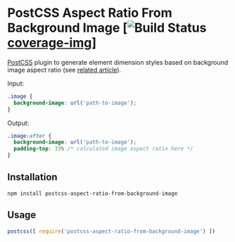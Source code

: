 # PostCSS Aspect Ratio From Background Image [![Build Status][ci-img][coverage-img]]

[PostCSS] plugin to generate element dimension styles based on background image aspect ratio (see [related article](https://css-tricks.com/snippets/sass/maintain-aspect-ratio-mixin)).

Input:

```css
.image {
  background-image: url('path-to-image');
}
```

Output:

```css
.image:after {
  background-image: url('path-to-image');
  padding-top: 33% /* calculated image aspect ratio here */
}
```

## Installation

```
npm install postcss-aspect-ratio-from-background-image
```

## Usage

```js
postcss([ require('postcss-aspect-ratio-from-background-image') ])
```

[PostCSS]: https://github.com/postcss/postcss
[ci-img]:  https://travis-ci.org/kisenka/postcss-aspect-ratio-from-background-image.svg
[coverage-img]: https://coveralls.io/github/kisenka/postcss-aspect-ratio-from-background-image?branch=master
